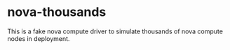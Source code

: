 nova-thousands
==============

This is a fake nova compute driver to simulate thousands of nova compute nodes in deployment.
